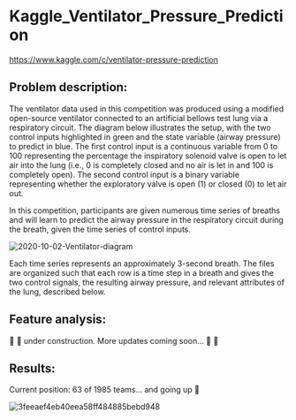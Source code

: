 # Kaggle_Ventilator_Pressure_Prediction
https://www.kaggle.com/c/ventilator-pressure-prediction

## Problem description:

The ventilator data used in this competition was produced using a modified open-source ventilator connected to an artificial bellows test lung via a respiratory circuit. The diagram below illustrates the setup, with the two control inputs highlighted in green and the state variable (airway pressure) to predict in blue. The first control input is a continuous variable from 0 to 100 representing the percentage the inspiratory solenoid valve is open to let air into the lung (i.e., 0 is completely closed and no air is let in and 100 is completely open). The second control input is a binary variable representing whether the exploratory valve is open (1) or closed (0) to let air out.

In this competition, participants are given numerous time series of breaths and will learn to predict the airway pressure in the respiratory circuit during the breath, given the time series of control inputs.

![2020-10-02-Ventilator-diagram](https://user-images.githubusercontent.com/38012479/137607699-28b34110-c563-40c4-be3c-c95805fe1d0f.jpg)

Each time series represents an approximately 3-second breath. The files are organized such that each row is a time step in a breath and gives the two control signals, the resulting airway pressure, and relevant attributes of the lung, described below.


## Feature analysis:

:construction_worker: :construction: under construction. More updates coming soon... :construction: :construction_worker:

## Results:
Current position: 63 of 1985 teams... and going up :rocket:

![3feeaef4eb40eea58ff484885bebd948](https://user-images.githubusercontent.com/38012479/137638167-5e340134-49d2-4141-ba3e-0b6324a3b9b2.png)
